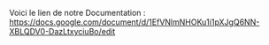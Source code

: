 Voici le lien de notre Documentation : https://docs.google.com/document/d/1EfVNlmNHOKu1i1pXJgQ6NN-XBLQDV0-DazLtxyciuBo/edit